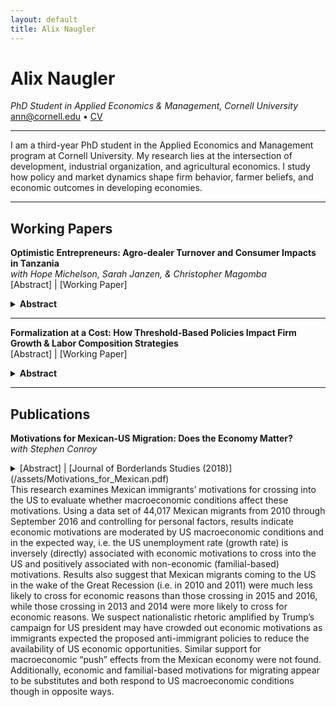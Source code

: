 ```yaml
---
layout: default
title: Alix Naugler
---
```


# Alix Naugler  
_PhD Student in Applied Economics & Management, Cornell University_  
ann@cornell.edu • [CV](/assets/CV_AlixNaugler_2025.pdf)

---

I am a third-year PhD student in the Applied Economics and Management program at Cornell University. My research lies at the intersection of development, industrial organization, and agricultural economics. I study how policy and market dynamics shape firm behavior, farmer beliefs, and economic outcomes in developing economies.

---

## Working Papers

**Optimistic Entrepreneurs: Agro-dealer Turnover and Consumer Impacts in Tanzania**  
_with Hope Michelson, Sarah Janzen, & Christopher Magomba_  
[Abstract] | [Working Paper]

<details>
<summary><strong>Abstract</strong></summary>

Firm turnover (i.e., entry and exit) in markets characterized by information asymmetries
can affect market functioning and consumer trust. We study agro-dealer turnover and its implications for smallholder farmers in rural Tanzania. Using a census of agro-dealers, we document annual agro-dealer entry and exit rates of 34 and 18 percent, respectively—more than double those typically observed for micro-, small-, and medium-enterprises (MSMEs) operating in nonagricultural sectors in low-income countries. Though few observable agro-dealer characteristics predict exit, we show that agro-dealer exit is more common where local competition is stronger. We develop a theoretical model of firm turnover under information asymmetries and test its predictions empirically. We find that farmers’ beliefs about agricultural input quality improve when agro-dealers exit, consistent with the model’s prediction that farmers believe agro-dealers selling low-quality agricultural inputs exit. However, farmers who regularly purchase agricultural inputs from the same agro-dealer have lower quality expectations for a new market entrant. These findings suggest that agro-dealer turnover plays an important role in shaping farmer perceptions of agricultural input quality and technology adoption, and that farmers use stable relationships with suppliers as a strategy to mitigate uncertainty in markets with information asymmetries.

</details>

---

**Formalization at a Cost: How Threshold-Based Policies Impact Firm Growth & Labor Composition Strategies**  
[Abstract] | [Working Paper]

<details>
<summary><strong>Abstract</strong></summary>

This research examines the unintended consequences of size-dependent formalization policies
on firm behavior, focusing on a provision in Vietnam’s Labor Code 2012. The policy requires firms with at least 10 formally contracted, paid employees to comply with specific labor regulations, creating potential distortions in firm growth and labor composition by encouraging firms to limit their size or shift toward non-compliant labor arrangements. Using panel data of micro-, small-, and medium-enterprises in Vietnam, this study leverages a difference-in-discontinuities approach to isolate the policy’s localized temporal effects. It also groups firms into fully formal, partially formal, and fully informal dimensions, providing insights into whether firms adjust their formalization strategies in response to the policy. Results show that firms just below the threshold substitute toward unpaid full-time workers to avoid crossing this regulatory threshold that imposes higher compliance costs. Meanwhile, firms just above the threshold are more likely to be registered with the government but continue to rely on informal employment. This analysis overall evaluates how threshold-based policies shape firm strategies in a developing economy.

</details>

---

## Publications

**Motivations for Mexican-US Migration: Does the Economy Matter?**  
_with Stephen Conroy_  

<details>
  <summary>[Abstract] | [Journal of Borderlands Studies (2018)](/assets/Motivations_for_Mexican.pdf)<summary>
This research examines Mexican immigrants’ motivations for crossing into the US to evaluate whether macroeconomic conditions affect these motivations. Using a data set of 44,017 Mexican migrants from 2010 through September 2016 and controlling for personal factors, results indicate economic motivations are moderated by US macroeconomic conditions and in the expected way, i.e. the US unemployment rate (growth rate) is inversely (directly) associated with economic motivations to cross into the US and positively associated with non-economic (familial-based) motivations. Results also suggest that Mexican migrants coming to the US in the wake of the Great Recession (i.e. in 2010 and 2011) were much less likely to cross for economic reasons than those crossing in 2015 and 2016, while those crossing in 2013 and 2014 were more likely to cross for economic reasons. We suspect nationalistic rhetoric amplified by Trump’s campaign for US president may have crowded out economic motivations as immigrants expected the proposed anti-immigrant policies to reduce the availability of US economic opportunities. Similar support for macroeconomic “push” effects from the Mexican economy were not found. Additionally, economic and familial-based motivations for migrating appear to be substitutes and both respond to US macroeconomic conditions though in opposite ways.
  </details>
